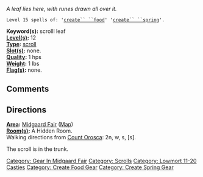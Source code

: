 *A leaf lies here, with runes drawn all over it.*

`Level 15 spells of: '`[`create`` ``food`](Create_Food.md "wikilink")`' '`[`create`` ``spring`](Create_Spring.md "wikilink")`'.`

**Keyword(s):** scrolll leaf  
**[Level(s)](Object_Level.md "wikilink"):** 12  
**[Type](:Category:_Object_Types.md "wikilink"):**
[scroll](:Category:_Scrolls.md "wikilink")  
**[Slot(s)](Object_Slots.md "wikilink"):** none.  
**[Quality](Object_Quality.md "wikilink"):** 1 hps  
**[Weight](Object_Weight.md "wikilink"):** 1 lbs  
**[Flag(s)](:Category:_Object_Flags.md "wikilink"):** none.  

## Comments

## Directions

**[Area](:Category:_Areas.md "wikilink"):** [Midgaard
Fair](:Category:_Midgaard_Fair.md "wikilink")
([Map](Midgaard_Fair_Map.md "wikilink"))  
**[Room(s)](:Category:_Rooms.md "wikilink"):** A Hidden Room.  
Walking directions from [Count Orosca](Count_Orosca "wikilink"): 2n, w,
s, \[s\].

The scroll is in the trunk.

[Category: Gear In Midgaard
Fair](Category:_Gear_In_Midgaard_Fair "wikilink") [Category:
Scrolls](Category:_Scrolls "wikilink") [Category: Lowmort 11-20
Casties](Category:_Lowmort_11-20_Casties "wikilink") [Category: Create
Food Gear](Category:_Create_Food_Gear "wikilink") [Category: Create
Spring Gear](Category:_Create_Spring_Gear "wikilink")
